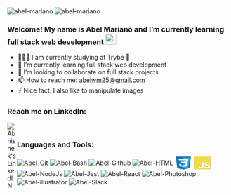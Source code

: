 <div style="display: inline_block">
<img align="center" alt="abel-mariano" src="https://komarev.com/ghpvc/?username=abel-mariano&label=Profile%20views&color=0e75b6&style=flat">
<img align="center" alt="abel-mariano" src="https://img.shields.io/github/followers/abel-mariano.svg?style=social&label=Follow&maxAge=2592000">
</div>

### Welcome! My name is Abel Mariano and I’m currently learning full stack web development <img src="https://media.giphy.com/media/hvRJCLFzcasrR4ia7z/giphy.gif" width="25px" height="25px">

- 🧑🏻‍💻 I am currently studying at Trybe 💚
- 🌱 I’m currently learning full stack web development
- 🤝 I’m looking to collaborate on full stack projects
- 📫 How to reach me: abelwm25@gmail.com
- ⚡ Nice fact: I also like to manipulate images

### Reach me on LinkedIn:
<a href="https://www.linkedin.com/in/abelmariano/">
  <img align="left" alt="Abhishek's LinkedIN" width="22px" src="https://raw.githubusercontent.com/peterthehan/peterthehan/master/assets/linkedin.svg" />
</a>
<br />

### Languages and Tools:

<div style="display: inline_block">
<img align="center" alt="Abel-Git" height="30" width="40" src="https://cdn.jsdelivr.net/gh/devicons/devicon/icons/git/git-original.svg" title = "Git">
<img align="center" alt="Abel-Bash" height="30" width="40" src="https://cdn.jsdelivr.net/gh/devicons/devicon/icons/bash/bash-original.svg" title = "Bash">
<img align="center" alt="Abel-Github" height="30" width="40" src="https://cdn.jsdelivr.net/gh/devicons/devicon/icons/github/github-original.svg" title = "Github">
<img align="center" alt="Abel-HTML" height="30" width="40" src="https://cdn.jsdelivr.net/gh/devicons/devicon/icons/html5/html5-original.svg" title = "Html5">
<img align="center" alt="Abel-CSS" height="30" width="40" src="https://raw.githubusercontent.com/devicons/devicon/master/icons/css3/css3-original.svg" title = "Css3">
<img align="center" alt="Abel-Js" height="30" width="40" src="https://raw.githubusercontent.com/devicons/devicon/master/icons/javascript/javascript-plain.svg" title = "Javascript">
<img align="center" alt="Abel-NodeJs" height="30" width="40" src="https://cdn.jsdelivr.net/gh/devicons/devicon/icons/nodejs/nodejs-original.svg" title = "NodeJs">
<img align="center" alt="Abel-Jest" height="30" width="40" src="https://cdn.jsdelivr.net/gh/devicons/devicon/icons/jest/jest-plain.svg" title = "Jest">
<img align="center" alt="Abel-React" height="30" width="40" src="https://cdn.jsdelivr.net/gh/devicons/devicon/icons/react/react-original.svg" title = "React">
<img align="center" alt="Abel-Photoshop" height="30" width="40" src="https://cdn.jsdelivr.net/gh/devicons/devicon/icons/photoshop/photoshop-line.svg" title = "Photoshop">
<img align="center" alt="Abel-illustrator" height="30" width="40" src="https://cdn.jsdelivr.net/gh/devicons/devicon/icons/illustrator/illustrator-line.svg" title = "Illustrator">
<img align="center" alt="Abel-Slack" height="30" width="40" src="https://cdn.jsdelivr.net/gh/devicons/devicon/icons/slack/slack-original.svg" title = "Slack">
</div>
